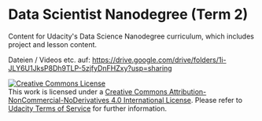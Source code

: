 # Data Scientist Nanodegree (Term 2)

 Content for Udacity's Data Science Nanodegree curriculum, which includes project and lesson content.
 

Dateien / Videos etc. auf:
https://drive.google.com/drive/folders/1i-JLY6U1JksP8Dh9TLP-5zjfyDnFHZxy?usp=sharing

 
 
 
 
 
 
 

 <a rel="license" href="http://creativecommons.org/licenses/by-nc-nd/4.0/"><img alt="Creative Commons License" style="border-width:0" src="https://i.creativecommons.org/l/by-nc-nd/4.0/88x31.png" /></a><br />This work is licensed under a <a rel="license" href="http://creativecommons.org/licenses/by-nc-nd/4.0/">Creative Commons Attribution-NonCommercial-NoDerivatives 4.0 International License</a>. Please refer to [Udacity Terms of Service](https://www.udacity.com/legal) for further information.
